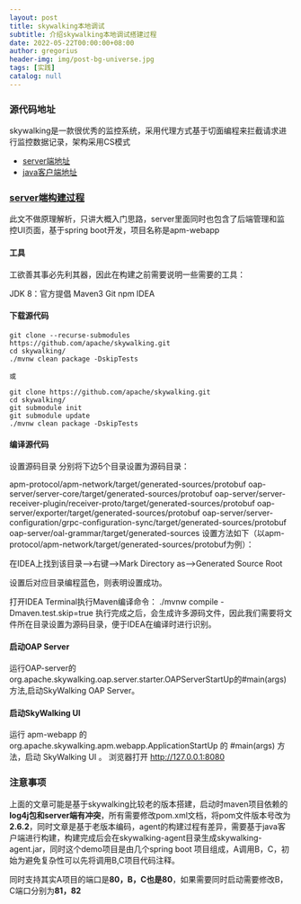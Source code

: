 ```yaml
---
layout: post
title: skywalking本地调试
subtitle: 介绍skywalking本地调试搭建过程
date: 2022-05-22T00:00:00+08:00
author: gregorius
header-img: img/post-bg-universe.jpg
tags: [实践]
catalog: null
---
```


### 源代码地址

skywalking是一款很优秀的监控系统，采用代理方式基于切面编程来拦截请求进行监控数据记录，架构采用CS模式

- [server端地址](https://github.com/apache/skywalking)
- [java客户端地址](https://github.com/apache/skywalking-java)

### [server端构建过程](https://github.com/apache/skywalking/blob/master/docs/en/guides/How-to-build.md#build-from-github)

此文不做原理解析，只讲大概入门思路，server里面同时也包含了后端管理和监控UI页面，基于spring boot开发，项目名称是apm-webapp

#### 工具

工欲善其事必先利其器，因此在构建之前需要说明一些需要的工具：

JDK 8：官方提倡
Maven3
Git
npm
IDEA

#### 下载源代码

``` text
git clone --recurse-submodules https://github.com/apache/skywalking.git
cd skywalking/
./mvnw clean package -DskipTests

或

git clone https://github.com/apache/skywalking.git
cd skywalking/
git submodule init
git submodule update
./mvnw clean package -DskipTests
```

#### 编译源代码

设置源码目录
分别将下边5个目录设置为源码目录：

apm-protocol/apm-network/target/generated-sources/protobuf
oap-server/server-core/target/generated-sources/protobuf
oap-server/server-receiver-plugin/receiver-proto/target/generated-sources/protobuf
oap-server/exporter/target/generated-sources/protobuf
oap-server/server-configuration/grpc-configuration-sync/target/generated-sources/protobuf
oap-server/oal-grammar/target/generated-sources
设置方法如下（以apm-protocol/apm-network/target/generated-sources/protobuf为例）：

在IDEA上找到该目录-->右键-->Mark Directory as-->Generated Source Root

设置后对应目录编程蓝色，则表明设置成功。

打开IDEA Terminal执行Maven编译命令：
 ./mvnw compile -Dmaven.test.skip=true
执行完成之后，会生成许多源码文件，因此我们需要将文件所在目录设置为源码目录，便于IDEA在编译时进行识别。

#### 启动OAP Server

运行OAP-server的org.apache.skywalking.oap.server.starter.OAPServerStartUp的#main(args)方法,启动SkyWalking OAP Server。

#### 启动SkyWalking UI

运行 apm-webapp 的 org.apache.skywalking.apm.webapp.ApplicationStartUp 的 #main(args) 方法，启动 SkyWalking UI 。
浏览器打开 <http://127.0.0.1:8080>

### 注意事项

上面的文章可能是基于skywalking比较老的版本搭建，启动时maven项目依赖的**log4j包和server端有冲突**，所有需要修改pom.xml文档，将pom文件版本号改为**2.6.2**，同时文章是基于老版本编码，agent的构建过程有差异，需要基于java客户端进行构建，构建完成后会在skywalking-agent目录生成skywalking-agent.jar，同时这个demo项目是由几个spring boot 项目组成，A调用B，C，初始为避免复杂性可以先将调用B,C项目代码注释。

同时支持其实A项目的端口是**80，B，C也是80**，如果需要同时启动需要修改B，C端口分别为**81，82**
